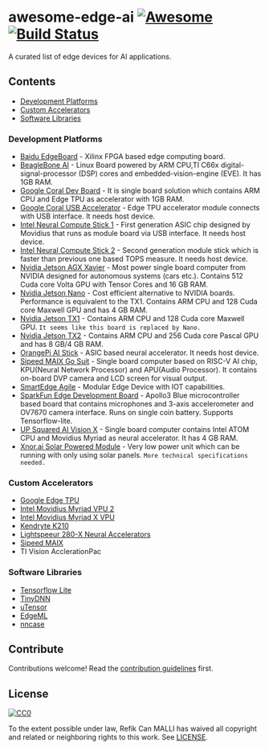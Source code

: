 # awesome-edge-ai [![Awesome][awesome-badge]](https://github.com/sindresorhus/awesome) [![Build Status](https://travis-ci.org/rcmalli/awesome-edge-ai.svg?branch=master)](https://travis-ci.org/rcmalli/awesome-edge-ai)

A curated list of edge devices for AI applications.

## Contents

- [Development Platforms](#development-platforms)
- [Custom Accelerators](#custom-accelerators)
- [Software Libraries](#software-libraries)


### Development Platforms
<!-- Section description (optional). -->

- [Baidu EdgeBoard](http://ai.baidu.com/tech/hardware/deepkit) - Xilinx FPGA based edge computing board.
- [BeagleBone AI](https://beagleboard.org/ai) - Linux Board powered by ARM CPU,TI C66x digital-signal-processor (DSP) cores and embedded-vision-engine (EVE). It has 1GB RAM.
- [Google Coral Dev Board](https://coral.withgoogle.com/products/dev-board/) - It is single board solution which contains ARM CPU and Edge TPU as accelerator with 1GB RAM.
- [Google Coral USB Accelerator](https://coral.withgoogle.com/products/accelerator/) - Edge TPU  accelerator module connects with USB interface. It needs host device.
- [Intel Neural Compute Stick 1](https://software.intel.com/en-us/movidius-ncs) - First generation ASIC chip designed by Movidius that runs as module board via USB interface. It needs host device.
- [Intel Neural Compute Stick 2](https://www.intel.ai/intel-neural-compute-stick-2-smarter-faster-plug-and-play-ai-at-the-edge/) - Second generation module stick which is faster than previous one based TOPS measure. It needs host device.
- [Nvidia Jetson AGX Xavier](https://www.nvidia.com/en-us/autonomous-machines/embedded-systems/jetson-agx-xavier/) - Most power single board computer from NVIDIA designed for autonomous systems (cars etc.). Contains 512 Cuda core Volta GPU with Tensor Cores and 16 GB RAM.
- [Nvidia Jetson Nano](https://devblogs.nvidia.com/jetson-nano-ai-computing/) - Cost efficient alternative to NVIDIA boards. Performance is equivalent to the TX1. Contains ARM CPU and 128 Cuda core Maxwell GPU and has 4 GB RAM.
- [Nvidia Jetson TX1](https://www.nvidia.com/en-us/autonomous-machines/embedded-systems-dev-kits-modules/?section=jetsonTX1) - Contains ARM CPU and 128 Cuda core Maxwell GPU. `It seems like this board is replaced by Nano.` 
- [Nvidia Jetson TX2](https://www.nvidia.com/en-us/autonomous-machines/embedded-systems-dev-kits-modules/?section=jetsonTX2) - Contains ARM CPU and 256 Cuda core Pascal GPU and has 8 GB/4 GB RAM.
- [OrangePi AI Stick](http://www.orangepi.org/Orange%20Pi%20AI%20Stick%202801/) - ASIC based neural accelerator. It needs host device.
- [Sipeed MAIX Go Suit](https://www.indiegogo.com/projects/sipeed-maix-the-world-first-risc-v-64-ai-module) - Single board computer based on RISC-V AI chip, KPU(Neural Network Processor) and APU(Audio Processor). It contains on-board DVP camera and LCD screen for visual output.
- [SmartEdge Agile](https://www.avnet.com/wps/portal/integrated/solutions/capabilities/smartedge-agile/) - Modular Edge Device with IOT capabilities.
- [SparkFun Edge Development Board](https://www.sparkfun.com/products/15170) - Apollo3 Blue microcontroller based board that contains microphones and 3-axis accelerometer and OV7670 camera interface. Runs on single coin battery. Supports Tensorflow-lite.
- [UP Squared AI Vision X](https://up-shop.org/home/285-up-squared-ai-vision-x-developer-kit.html) - Single board computer contains Intel ATOM CPU and Movidius Myriad as neural accelerator. It has 4 GB RAM.
- [Xnor.ai Solar Powered Module](https://www.xnor.ai/solar-powered-ai/) - Very low power unit which can be running with only using solar panels. `More technical specifications needed.`


### Custom Accelerators
- [Google Edge TPU](https://cloud.google.com/edge-tpu/)
- [Intel Movidius Myriad VPU 2](https://www.movidius.com/myriad2)
- [Intel Movidius Myriad X VPU](https://www.movidius.com/myriadx)
- [Kendryte K210](https://kendryte.com/)
- [Lightspeeur 280-X Neural Accelerators](https://www.gyrfalcontech.ai/solutions/)
- [Sipeed MAIX](https://www.indiegogo.com/projects/sipeed-maix-the-world-first-risc-v-64-ai-module#/)
- TI Vision AcclerationPac

### Software Libraries

- [Tensorflow Lite](https://www.tensorflow.org/lite)
- [TinyDNN](https://github.com/tiny-dnn/tiny-dnn)
- [uTensor](https://github.com/uTensor/uTensor)
- [EdgeML](https://github.com/Microsoft/EdgeML)
- [nncase](https://github.com/kendryte/nncase)

## Contribute
Contributions welcome! Read the [contribution guidelines](CONTRIBUTING.md) first.

## License
[![CC0](http://mirrors.creativecommons.org/presskit/buttons/88x31/svg/cc-zero.svg)](https://creativecommons.org/publicdomain/zero/1.0/)

To the extent possible under law, Refik Can MALLI has waived all copyright
and related or neighboring rights to this work. See [LICENSE](LICENSE).


<!-- BADGES -->

[awesome-badge]: https://cdn.rawgit.com/sindresorhus/awesome/d7305f38d29fed78fa85652e3a63e154dd8e8829/media/badge.svg

